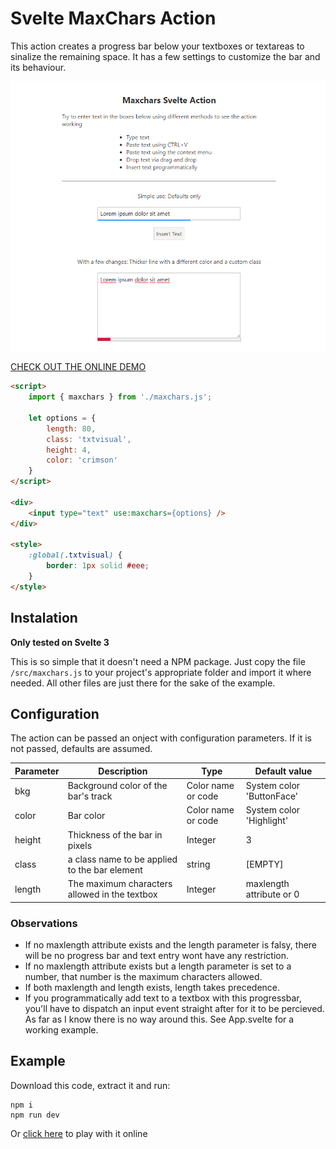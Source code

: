 # Svelte MaxChars Action

This action creates a progress bar below your textboxes or textareas to sinalize the remaining space. It has a few settings to customize the bar and its behaviour.

![Example](public/sample.png)

[CHECK OUT THE ONLINE DEMO](https://wstaeblein.github.io/svelte-maxchars)

```html
<script>
    import { maxchars } from './maxchars.js';

    let options = {
        length: 80,
        class: 'txtvisual',
        height: 4,
        color: 'crimson'
    }
</script>

<div>
    <input type="text" use:maxchars={options} />
</div>

<style>
    :global(.txtvisual) {
        border: 1px solid #eee;
    }
</style>
```

## Instalation

**Only tested on Svelte 3**

This is so simple that it doesn't need a NPM package. Just copy the file ``/src/maxchars.js`` to your project's appropriate folder and import it where needed. All other files are just there for the sake of the example.


## Configuration

The action can be passed an onject with configuration parameters. If it is not passed, defaults are assumed.

| Parameter | Description | Type | Default value |
|-----------|-------------|------|---------------|
| bkg | Background color of the bar's track | Color name or code | System color 'ButtonFace' |
| color | Bar color | Color name or code | System color 'Highlight' |
| height | Thickness of the bar in pixels | Integer | 3 |
| class | a class name to be applied to the bar element | string | [EMPTY] |
| length | The maximum characters allowed in the textbox | Integer | maxlength attribute or 0 |

### Observations

- If no maxlength attribute exists and the length parameter is falsy, there will be no progress bar and text entry wont have any restriction.
- If no maxlength attribute exists but a length parameter is set to a number, that number is the maximum characters allowed.
- If both maxlength and length exists, length takes precedence.
- If you programmatically add text to a textbox with this progressbar, you'll have to dispatch an input event straight after for it to be percieved. As far as I know there is no way around this. See App.svelte for a working example.


## Example

Download this code, extract it and run:

```
npm i
npm run dev
```
Or [click here](https://wstaeblein.github.io/svelte-maxchars) to play with it online 